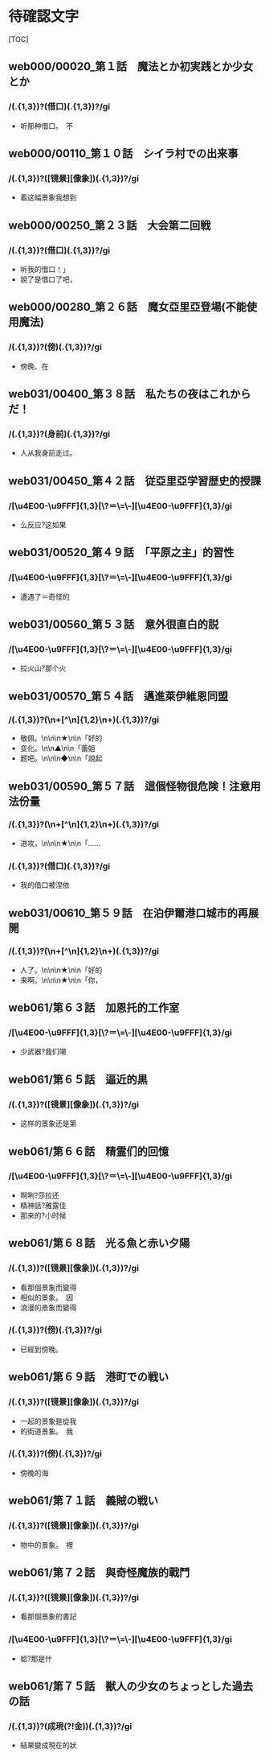 # 待確認文字

[TOC]

## web000/00020_第１話　魔法とか初実践とか少女とか

### /(.{1,3})?(借口)(.{1,3})?/gi

- 听那种借口。　不


## web000/00110_第１０話　シイラ村での出来事

### /(.{1,3})?([镜景][像象])(.{1,3})?/gi

- 着这幅景象我想到


## web000/00250_第２３話　大会第二回戦

### /(.{1,3})?(借口)(.{1,3})?/gi

- 听我的借口！」
- 說了是借口了吧，


## web000/00280_第２６話　魔女亞里亞登場(不能使用魔法)

### /(.{1,3})?(傍)(.{1,3})?/gi

- 傍晚、在


## web031/00400_第３８話　私たちの夜はこれからだ！

### /(.{1,3})?(身前)(.{1,3})?/gi

- 人从我身前走过。


## web031/00450_第４２話　従亞里亞学習歴史的授課

### /[\\u4E00-\\u9FFF]{1,3}[\\?＝\\=\\-][\\u4E00-\\u9FFF]{1,3}/gi

- 么反应?这如果


## web031/00520_第４９話　「平原之主」的習性

### /[\\u4E00-\\u9FFF]{1,3}[\\?＝\\=\\-][\\u4E00-\\u9FFF]{1,3}/gi

- 遭遇了＝奇怪的


## web031/00560_第５３話　意外很直白的説

### /[\\u4E00-\\u9FFF]{1,3}[\\?＝\\=\\-][\\u4E00-\\u9FFF]{1,3}/gi

- 拉火山?那个火


## web031/00570_第５４話　邁進萊伊維恩同盟

### /(.{1,3})?(\n+[^\n]{1,2}\n+)(.{1,3})?/gi

- 敬佩。\n\n\n★\n\n「好的
- 变化。\n\n▲\n\n「蕾姐
- 题吧。\n\n\n◆\n\n「說起


## web031/00590_第５７話　這個怪物很危険！注意用法份量

### /(.{1,3})?(\n+[^\n]{1,2}\n+)(.{1,3})?/gi

- 进攻。\n\n\n★\n\n「……

### /(.{1,3})?(借口)(.{1,3})?/gi

- 我的借口被涅依


## web031/00610_第５９話　在泊伊爾港口城市的再展開

### /(.{1,3})?(\n+[^\n]{1,2}\n+)(.{1,3})?/gi

- 人了。\n\n\n★\n\n「好的
- 来啊。\n\n\n★\n\n「你，


## web061/第６３話　加恩托的工作室

### /[\\u4E00-\\u9FFF]{1,3}[\\?＝\\=\\-][\\u4E00-\\u9FFF]{1,3}/gi

- 少武器?我们竭


## web061/第６５話　逼近的黒

### /(.{1,3})?([镜景][像象])(.{1,3})?/gi

- 这样的景象还是第


## web061/第６６話　精霊们的回憶

### /[\\u4E00-\\u9FFF]{1,3}[\\?＝\\=\\-][\\u4E00-\\u9FFF]{1,3}/gi

- 啊咧?莎拉还
- 精神話?雅露佳
- 那来的?小时候


## web061/第６８話　光る魚と赤い夕陽

### /(.{1,3})?([镜景][像象])(.{1,3})?/gi

- 看那個景象而變得
- 相似的景象。　因
- 浪漫的景象而變得

### /(.{1,3})?(傍)(.{1,3})?/gi

- 已經到傍晚。　


## web061/第６９話　港町での戦い

### /(.{1,3})?([镜景][像象])(.{1,3})?/gi

- 一起的景象是從我
- 的街道景象。　我

### /(.{1,3})?(傍)(.{1,3})?/gi

- 傍晚的海


## web061/第７１話　義賊の戦い

### /(.{1,3})?([镜景][像象])(.{1,3})?/gi

- 物中的景象。　裡


## web061/第７２話　與奇怪魔族的戰鬥

### /(.{1,3})?([镜景][像象])(.{1,3})?/gi

- 看那個景象的書記

### /[\\u4E00-\\u9FFF]{1,3}[\\?＝\\=\\-][\\u4E00-\\u9FFF]{1,3}/gi

- 蛤?那是什


## web061/第７５話　獣人の少女のちょっとした過去の話

### /(.{1,3})?(成現(?!金))(.{1,3})?/gi

- 結果變成現在的狀
